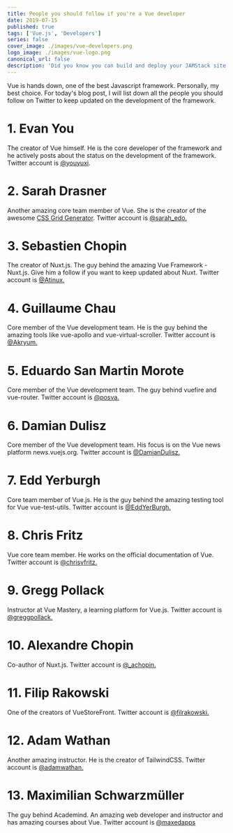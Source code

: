 ```yaml
---
title: People you should follow if you're a Vue developer
date: 2019-07-15
published: true
tags: ['Vue.js', 'Developers']
series: false
cover_image: ./images/vue-developers.png
logo_image: ./images/vue-logo.png
canonical_url: false
description: 'Did you know you can build and deploy your JAMStack site in less than 5 minutes? Yes, it is possible thanks to Stackbit, an online service that scaffolds a JAMStack website from scratch using different technologies. It uses pre-built themes, different static site generators, connect it to CMS of your choice and then publish your site to Github and Netlify. And it is free to use.'
---
```


Vue is hands down, one of the best Javascript framework. Personally, my best choice.
For today's blog post, I will list down all the people you should follow on Twitter to keep updated on the development of the framework.

# 1. Evan You

The creator of Vue himself. He is the core developer of the framework and he actively posts about the status on the development of the framework. Twitter account is [@youyuxi](https://twitter.com/youyuxi).

# 2. Sarah Drasner

Another amazing core team member of Vue. She is the creator of the awesome [CSS Grid Generator](https://cssgrid-generator.netlify.com/). Twitter account is [@sarah_edo.](https://twitter.com/sarah_edo)

# 3. Sebastien Chopin

The creator of Nuxt.js. The guy behind the amazing Vue Framework - Nuxt.js. Give him a follow if you want to keep updated about Nuxt. Twitter account is [@Atinux.](https://twitter.com/Atinux)

# 4. Guillaume Chau

Core member of the Vue development team. He is the guy behind the amazing tools like vue-apollo and vue-virtual-scroller. Twitter account is [@Akryum.](https://twitter.com/Akryum)

# 5. Eduardo San Martin Morote

Core member of the Vue development team. The guy behind vuefire and vue-router. Twitter account is [@posva.](https://twitter.com/posva)

# 6. Damian Dulisz

Core member of the Vue development team. His focus is on the Vue news platform news.vuejs.org. Twitter account is [@DamianDulisz.](https://twitter.com/DamianDulisz)

# 7. Edd Yerburgh

Core team member of Vue.js. He is the guy behind the amazing testing tool for Vue vue-test-utils. Twitter account is [@EddYerBurgh.](https://twitter.com/EddYerburgh)

# 8. Chris Fritz

Vue core team member. He works on the official documentation of Vue. Twitter account is [@chrisvfritz.](https://twitter.com/chrisvfritz)

# 9. Gregg Pollack

Instructor at Vue Mastery, a learning platform for Vue.js. Twitter account is [@greggpollack.](https://twitter.com/greggpollack)

# 10. Alexandre Chopin

Co-author of Nuxt.js. Twitter account is [@\_achopin.](https://twitter.com/_achopin)

# 11. Filip Rakowski

One of the creators of VueStoreFront. Twitter account is [@filrakowski.](https://twitter.com/filrakowski)

# 12. Adam Wathan

Another amazing instructor. He is the creator of TailwindCSS. Twitter account is [@adamwathan.](https://twitter.com/adamwathan)

# 13. Maximilian Schwarzmüller

The guy behind Academind. An amazing web developer and instructor and has amazing courses about Vue. Twitter account is [@maxedapps](https://twitter.com/maxedapps)
